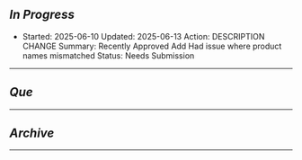 
## *In Progress*


- Started: 2025-06-10
  Updated: 2025-06-13
  Action: DESCRIPTION CHANGE 
  Summary: Recently Approved Add Had issue where product names mismatched 
  Status: Needs Submission

-------------------- 

## *Que*

-----------------------------------
## *Archive*

-----------------------------------
